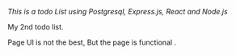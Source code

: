 _This is a todo List using Postgresql, Express.js, React and Node.js_

My 2nd todo list.

Page UI is not the best, But the page is functional . 
